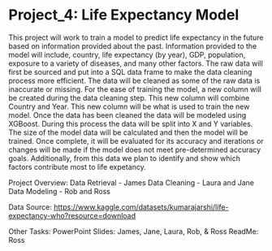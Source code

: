 # Project_4: Life Expectancy Model
This project will work to train a model to predict life expectancy in the future based on information provided about the past. Information provided to the model will include, country, life expectancy (by year), GDP, population, exposure to a variety of diseases, and many other factors. 
The raw data will first be sourced and put into a SQL data frame to make the data cleaning process more efficient. 
The data will be cleaned as some of the raw data is inaccurate or missing. For the ease of training the model, a new column will be created during the data cleaning step. This new column will combine Country and Year. This new column will be what is used to train the new model. 
Once the data has been cleaned the data will be modeled using XGBoost. During this process the data will be split into X and Y variables. The size of the model data will be calculated and then the model will be trained. Once complete, it will be evaluated for its accuracy and iterations or changes will be made if the model does not meet pre-determined accuracy goals. 
Additionally, from this data we plan to identify and show which factors contribute most to life expetancy.

Project Overview: 
Data Retrieval - James
Data Cleaning - Laura and Jane 
Data Modeling - Rob and Ross

Data Source:
https://www.kaggle.com/datasets/kumarajarshi/life-expectancy-who?resource=download

Other Tasks:
PowerPoint Slides: James, Jane, Laura, Rob, & Ross
ReadMe: Ross 
